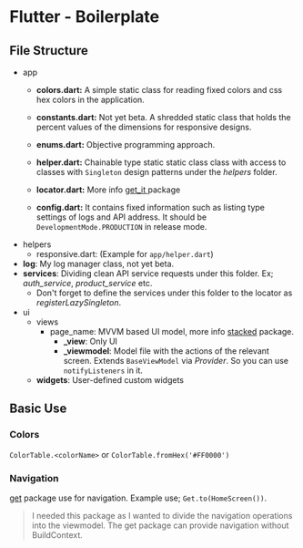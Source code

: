 # Flutter - Boilerplate

## File Structure

* app
  * **colors.dart:** A simple static class for reading fixed colors and css hex colors in the application. 
  * **constants.dart:** Not yet beta. A shredded static class that holds the percent values of the dimensions for responsive designs.
  * **enums.dart:** Objective programming approach.
  * **helper.dart:** Chainable type static static class class with access to classes with `Singleton` design patterns under the *helpers* folder.
  * **locator.dart:** More info [get_it ](https://pub.dev/packages/get_it) package

  * **config.dart:** It contains fixed information such as listing type settings of logs and API address. It should be `DevelopmentMode.PRODUCTION` in release mode.
* helpers
  * responsive.dart: (Example for `app/helper.dart`)
* **log**: My log manager class, not yet beta.
* **services**: Dividing clean API service requests under this folder. Ex; *auth_service*, *product_service* etc. 
  * Don't forget to define the services under this folder to the locator as *registerLazySingleton*.
* ui
  * views
    * page_name: MVVM based UI model, more info [stacked](https://pub.dev/packages/stacked) package.
      * **_view**: Only UI
      * **_viewmodel**: Model file with the actions of the relevant screen. Extends `BaseViewModel` via _Provider_. So you can use `notifyListeners` in it.
  * **widgets**:  User-defined custom widgets

## Basic Use

### Colors

`ColorTable.<colorName>` or `ColorTable.fromHex('#FF0000')`

### Navigation

[get](https://pub.dev/packages/get) package use for navigation. Example use; `Get.to(HomeScreen())`.

> I needed this package as I wanted to divide the navigation operations into the viewmodel. The get package can provide navigation without BuildContext.




